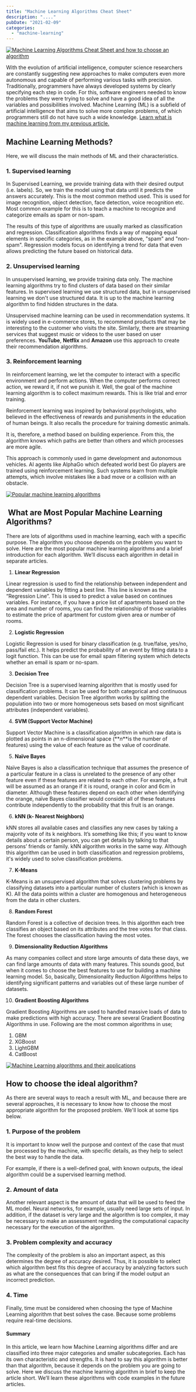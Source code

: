 ```yaml
---
title: "Machine Learning Algorithms Cheat Sheet"
description: "...."
pubDate: "2021-02-09"
categories: 
  - "machine-learning"
---
```


[![Machine Learning Algorithms Cheat Sheet and how to choose an algorithm](/images/Machine%2BLearning%2BAlgorithms.png)](https://1.bp.blogspot.com/-dzztxX7TY98/YCIIdwQk9tI/AAAAAAAAPlc/uNB_A8ZNlTcb1khH1rKQcByJWiS945PjACLcBGAsYHQ/s1280/Machine%2BLearning%2BAlgorithms.png)

With the evolution of artificial intelligence, computer science researchers are constantly suggesting new approaches to make computers even more autonomous and capable of performing various tasks with precision. Traditionally, programmers have always developed systems by clearly specifying each step in code. For this, software engineers needed to know the problems they were trying to solve and have a good idea of ​​all the variables and possibilities involved. Machine Learning (ML) is a subfield of artificial intelligence that aims to solve more complex problems, of which programmers still do not have such a wide knowledge. [Learn what is machine learning from my previous article.](https://www.buddhilive.com/2020/06/25/what-is-machine-learning-a-brief-introduction/) 

## **Machine Learning Methods?**

Here, we will discuss the main methods of ML and their characteristics.

### 1\. Supervised learning

In Supervised Learning, we provide training data with their desired output (i.e. labels). So, we train the model using that data until it predicts the answers accurately. This is the most common method used. This is used for image recognition, object detection, face detection, voice recognition etc. Most common example for this is to teach a machine to recognize and categorize emails as spam or non-spam.

The results of this type of algorithms are usually marked as classification and regression. Classification algorithms finds a way of mapping equal elements in specific categories, as in the example above, "spam" and "non-spam". Regression models focus on identifying a trend for data that even allows predicting the future based on historical data. 

### 2\. Unsupervised learning

In unsupervised learning, we provide training data only. The machine learning algorithms try to find clusters of data based on their similar features. In supervised learning we use structured data, but in unsupervised learning we don't use structured data. It is up to the machine learning algorithm to find hidden structures in the data.

Unsupervised machine learning can be used in recommendation systems. It is widely used in e-commerce stores, to recommend products that may be interesting to the customer who visits the site. Similarly, there are streaming services that suggest music or videos to the user based on user preferences. **YouTube**, **Netflix** and **Amazon** use this approach to create their recommendation algorithms. 

### 3\. Reinforcement learning

In reinforcement learning, we let the computer to interact with a specific environment and perform actions. When the computer performs correct action, we reward it, if not we punish it. Well, the goal of the machine learning algorithm is to collect maximum rewards. This is like trial and error training.

Reinforcement learning was inspired by behavioral psychologists, who believed in the effectiveness of rewards and punishments in the education of human beings. It also recalls the procedure for training domestic animals.

It is, therefore, a method based on building experience. From this, the algorithm knows which paths are better than others and which processes are more agile.

This approach is commonly used in game development and autonomous vehicles. AI agents like AlphaGo which defeated world best Go players are trained using reinforcement learning. Such systems learn from multiple attempts, which involve mistakes like a bad move or a collision with an obstacle.

[![Popular machine learning algorithms](/images/machine-learning-algorithms.png)](https://1.bp.blogspot.com/-wBf3bnkqK7Q/YCIRew_N22I/AAAAAAAAPls/d4_KH2awEPgEFbyGXLUMGdimTs5HYiIAwCLcBGAsYHQ/s1366/machine-learning-algorithms.png)

##  What are Most Popular Machine Learning Algorithms?

There are lots of algorithms used in machine learning, each with a specific purpose. The algorithm you choose depends on the problem you want to solve. Here are the most popular machine learning algorithms and a brief introduction for each algorithm. We’ll discuss each algorithm in detail in separate articles.

1. **Linear Regression**

Linear regression is used to find the relationship between independent and dependent variables by fitting a best line. This line is known as the “Regression Line”. This is used to predict a value based on continues variables. For instance, if you have a price list of apartments based on the area and number of rooms, you can find the relationship of those variables to estimate the price of apartment for custom given area or number of rooms.

2. **Logistic Regression**

Logistic Regression is used for binary classification (e.g. true/false, yes/no, pass/fail etc.). It helps predict the probability of an event by fitting data to a logit function. This can be use for email spam filtering system which detects whether an email is spam or no-spam.

3. **Decision Tree**

Decision Tree is a supervised learning algorithm that is mostly used for classification problems. It can be used for both categorical and continuous dependent variables. Decision Tree algorithm works by splitting the population into two or more homogeneous sets based on most significant attributes (independent variables).

4. **SVM (Support Vector Machine)**

Support Vector Machine is a classification algorithm in which raw data is plotted as points in an n-dimensional space (**_n_**is the number of features) using the value of each feature as the value of coordinate.

5. **Naïve Bayes**

Naïve Bayes is also a classification technique that assumes the presence of a particular feature in a class is unrelated to the presence of any other feature even if these features are related to each other. For example, a fruit will be assumed as an orange if it is round, orange in color and 6cm in diameter. Although these features depend on each other when identifying the orange, naïve Bayes classifier would consider all of these features contribute independently to the probability that this fruit is an orange.

6. **kNN (k- Nearest Neighbors)**

kNN stores all available cases and classifies any new cases by taking a majority vote of its k neighbors. It’s something like this; if you want to know details about a certain person, you can get details by talking to that persons’ friends or family. kNN algorithm works in the same way. Although this algorithm can be used in both classification and regression problems, it's widely used to solve classification problems.

7. **K-Means**

K-Means is an unsupervised algorithm that solves clustering problems by classifying datasets into a particular number of clusters (which is known as K). All the data points within a cluster are homogenous and heterogeneous from the data in other clusters.

8. **Random Forest**

Random Forest is a collective of decision trees. In this algorithm each tree classifies an object based on its attributes and the tree votes for that class. The forest chooses the classification having the most votes.

9. **Dimensionality Reduction Algorithms**

As many companies collect and store large amounts of data these days, we can find large amounts of data with many features. This sounds good, but when it comes to choose the best features to use for building a machine learning model. So, basically, Dimensionality Reduction Algorithms helps to identifying significant patterns and variables out of these large number of datasets.

10. **Gradient Boosting Algorithms**

Gradient Boosting Algorithms are used to handled massive loads of data to make predictions with high accuracy. There are several Gradient Boosting Algorithms in use. Following are the most common algorithms in use;

1. GBM
2. XGBoost
3. LightGBM
4. CatBoost 

[![Machine Learning algorithms and their applications](/images/machine-learning-algorithms-usecases.png)](https://1.bp.blogspot.com/-xn0wwlQ-WXU/YCIRwJSbr-I/AAAAAAAAPl0/LAq7gQMCNb8aSowliP7DWRfTd5ON4NIOQCLcBGAsYHQ/s1366/machine-learning-algorithms-usecases.png)

## How to choose the ideal algorithm?

As there are several ways to reach a result with ML, and because there are several approaches, it is necessary to know how to choose the most appropriate algorithm for the proposed problem. We'll look at some tips below. 

### **1\. Purpose of the problem**

It is important to know well the purpose and context of the case that must be processed by the machine, with specific details, as they help to select the best way to handle the data.

For example, if there is a well-defined goal, with known outputs, the ideal algorithm could be a supervised learning method. 

### **2\. Amount of data**

Another relevant aspect is the amount of data that will be used to feed the ML model. Neural networks, for example, usually need large sets of input. In addition, if the dataset is very large and the algorithm is too complex, it may be necessary to make an assessment regarding the computational capacity necessary for the execution of the algorithm. 

### **3\. Problem complexity and accuracy**

The complexity of the problem is also an important aspect, as this determines the degree of accuracy desired. Thus, it is possible to select which algorithm best fits this degree of accuracy by analyzing factors such as what are the consequences that can bring if the model output an incorrect prediction.

### **4\. Time**

Finally, time must be considered when choosing the type of Machine Learning algorithm that best solves the case. Because some problems require real-time decisions.

#### Summary

In this article, we learn how Machine Learning algorithms differ and are classified into three major categories and smaller subcategories. Each has its own characteristic and strengths. It is hard to say this algorithm is better than that algorithm, because it depends on the problem you are going to solve. Here we discuss the machine learning algorithm in brief to keep the article short. We’ll learn these algorithms with code examples in the future articles.

